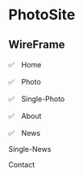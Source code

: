 # PhotoSite
## WireFrame
✅　Home  

✅　Photo  

✅　Single-Photo  

✅　About  

✅　News  

Single-News  

Contact  
